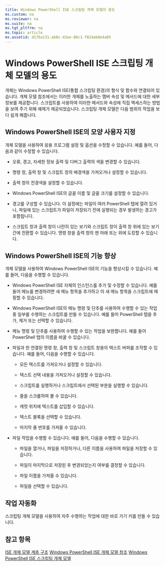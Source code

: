 ```yaml
---
title: Windows PowerShell ISE 스크립팅 개체 모델의 용도
ms.custom: na
ms.reviewer: na
ms.suite: na
ms.tgt_pltfrm: na
ms.topic: article
ms.assetid: d176a131-ab0c-43ee-80c1-f824ab8e4a05
---
```

# Windows PowerShell ISE 스크립팅 개체 모델의 용도
  개체는 Windows PowerShell ISE(통합 스크립팅 환경)의 형식 및 함수와 연결되어 있습니다. 개체 모델 참조에서는 이러한 개체를 노출하는 멤버 속성 및 메서드에 대한 세부 정보를 제공합니다. 스크립트를 사용하여 이러한 메서드와 속성에 직접 액세스하는 방법을 보여 주기 위해 예제가 제공되었습니다. 스크립팅 개체 모델은 다음 범위의 작업을 보다 쉽게 해줍니다.

## Windows PowerShell ISE의 모양 사용자 지정
 개체 모델을 사용하여 응용 프로그램 설정 및 옵션을 수정할 수 있습니다. 예를 들어, 다음과 같이 수정할 수 있습니다.

-   오류, 경고, 자세한 정보 출력 및 디버그 출력의 색을 변경할 수 있습니다.

-   명령 창, 출력 창 및 스크립트 창의 배경색을 가져오거나 설정할 수 있습니다.

-   출력 창의 전경색을 설정할 수 있습니다.

-   Windows PowerShell ISE의 글꼴 이름 및 글꼴 크기를 설정할 수 있습니다.

-   경고를 구성할 수 있습니다. 이 설정에는 파일이 여러 PowerShell 탭에 열려 있거나, 파일에 있는 스크립트가 파일이 저장되기 전에 실행되는 경우 발생하는 경고가 포함됩니다.

-   스크립트 창과 출력 창이 나란히 있는 보기와 스크립트 창이 출력 창 위에 있는 보기 간에 전환할 수 있습니다. 명령 창을 출력 창의 맨 아래 또는 위에 도킹할 수 있습니다.

## Windows PowerShell ISE의 기능 향상
 개체 모델을 사용하여 Windows PowerShell ISE의 기능을 향상시킬 수 있습니다. 예를 들어, 다음을 수행할 수 있습니다.

-   Windows PowerShell ISE 자체의 인스턴스를 추가 및 수정할 수 있습니다. 예를 들어 메뉴를 변경하려면 새 메뉴 항목을 추가하고 이 새 메뉴 항목을 스크립트에 매핑할 수 있습니다.

-   Windows PowerShell ISE의 메뉴 명령 및 단추를 사용하여 수행할 수 있는 작업 중 일부를 수행하는 스크립트를 만들 수 있습니다. 예를 들어 PowerShell 탭을 추가, 제거 또는 선택할 수 있습니다.

-   메뉴 명령 및 단추를 사용하여 수행할 수 있는 작업을 보완합니다. 예를 들어 PowerShell 탭의 이름을 바꿀 수 있습니다.

-   파일과 한 연결된 명령 창, 출력 창 및 스크립트 창용의 텍스트 버퍼를 조작할 수 있습니다. 예를 들어, 다음을 수행할 수 있습니다.

    -   모든 텍스트를 가져오거나 설정할 수 있습니다.

    -   텍스트 선택 내용을 가져오거나 설정할 수 있습니다.

    -   스크립트를 실행하거나 스크립트에서 선택된 부분을 실행할 수 있습니다.

    -   줄을 스크롤하여 볼 수 있습니다.

    -   캐럿 위치에 텍스트를 삽입할 수 있습니다.

    -   텍스트 블록을 선택할 수 있습니다.

    -   마지막 줄 번호를 가져올 수 있습니다.

-   파일 작업을 수행할 수 있습니다. 예를 들어, 다음을 수행할 수 있습니다.

    -   파일을 열거나, 파일을 저장하거나, 다른 이름을 사용하여 파일을 저장할 수 있습니다.

    -   파일이 마지막으로 저장된 후 변경되었는지 여부를 결정할 수 있습니다.

    -   파일 이름을 가져올 수 있습니다.

    -   파일을 선택할 수 있습니다.

## 작업 자동화
 스크립팅 개체 모델을 사용하여 자주 수행하는 작업에 대한 바로 가기 키를 만들 수 있습니다.

## 참고 항목
 [ISE 개체 모델 계층 구조](The-ISE-Object-Model-Hierarchy.md) 
 [Windows PowerShell ISE 개체 모델 참조](Windows-PowerShell-ISE-Object-Model-Reference.md) 
 [Windows PowerShell ISE 스크립팅 개체 모델](The-Windows-PowerShell-ISE-Scripting-Object-Model.md)

  


<!--HONumber=May16_HO2-->


